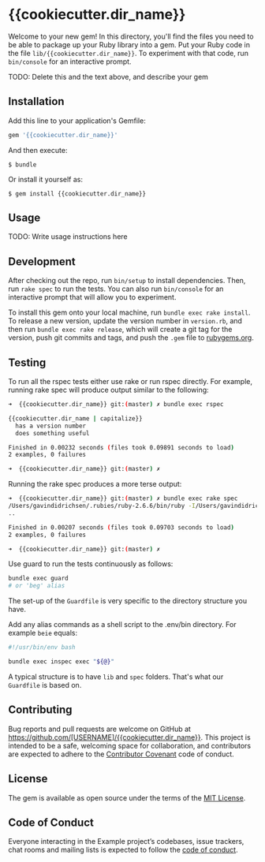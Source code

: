 # {{cookiecutter.dir_name}}

Welcome to your new gem! In this directory, you'll find the files you need to be able to package up your Ruby library into a gem. Put your Ruby code in the file `lib/{{cookiecutter.dir_name}}`. To experiment with that code, run `bin/console` for an interactive prompt.

TODO: Delete this and the text above, and describe your gem

## Installation

Add this line to your application's Gemfile:

```ruby
gem '{{cookiecutter.dir_name}}'
```

And then execute:

    $ bundle

Or install it yourself as:

    $ gem install {{cookiecutter.dir_name}}

## Usage

TODO: Write usage instructions here

## Development

After checking out the repo, run `bin/setup` to install dependencies. Then, run `rake spec` to run the tests. You can also run `bin/console` for an interactive prompt that will allow you to experiment.

To install this gem onto your local machine, run `bundle exec rake install`. To release a new version, update the version number in `version.rb`, and then run `bundle exec rake release`, which will create a git tag for the version, push git commits and tags, and push the `.gem` file to [rubygems.org](https://rubygems.org).

## Testing

To run all the rspec tests either use rake or run rspec directly.  For example, running rake spec will produce output similar to the following:

```bash
➜  {{cookiecutter.dir_name}} git:(master) ✗ bundle exec rspec

{{cookiecutter.dir_name | capitalize}}
  has a version number
  does something useful

Finished in 0.00232 seconds (files took 0.09891 seconds to load)
2 examples, 0 failures

➜  {{cookiecutter.dir_name}} git:(master) ✗
```

Running the rake spec produces a more terse output:

```bash
➜  {{cookiecutter.dir_name}} git:(master) ✗ bundle exec rake spec
/Users/gavindidrichsen/.rubies/ruby-2.6.6/bin/ruby -I/Users/gavindidrichsen/Documents/@REFERENCE/ruby/scripts/gem/{{cookiecutter.dir_name}}/vendor/bundle/gems/rspec-core-3.9.2/lib:/Users/gavindidrichsen/Documents/@REFERENCE/ruby/scripts/gem/{{cookiecutter.dir_name}}/vendor/bundle/gems/rspec-support-3.9.3/lib /Users/gavindidrichsen/Documents/@REFERENCE/ruby/scripts/gem/{{cookiecutter.dir_name}}/vendor/bundle/gems/rspec-core-3.9.2/exe/rspec --pattern spec/\*\*\{,/\*/\*\*\}/\*_spec.rb --color --format progress
..

Finished in 0.00207 seconds (files took 0.09703 seconds to load)
2 examples, 0 failures

➜  {{cookiecutter.dir_name}} git:(master) ✗
```

Use guard to run the tests continuously as follows:

```bash
bundle exec guard
# or 'beg' alias
```

The set-up of the `Guardfile` is very specific to the directory structure you
have.

Add any alias commands as a shell script to the .env/bin directory.  For example ``beie`` equals:

```bash
#!/usr/bin/env bash

bundle exec inspec exec "${@}"
```

A typical structure is to have `lib` and `spec` folders. That's what our
`Guardfile` is based on.

## Contributing

Bug reports and pull requests are welcome on GitHub at https://github.com/[USERNAME]/{{cookiecutter.dir_name}}. This project is intended to be a safe, welcoming space for collaboration, and contributors are expected to adhere to the [Contributor Covenant](http://contributor-covenant.org) code of conduct.

## License

The gem is available as open source under the terms of the [MIT License](https://opensource.org/licenses/MIT).

## Code of Conduct

Everyone interacting in the Example project’s codebases, issue trackers, chat rooms and mailing lists is expected to follow the [code of conduct](https://github.com/[USERNAME]/{{cookiecutter.dir_name}}/{{cookiecutter.dir_name}}/master/CODE_OF_CONDUCT.md).
